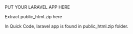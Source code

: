 PUT YOUR LARAVEL APP HERE

Extract public_html.zip here

In Quick Code, laravel app is found in public_html.zip folder.
